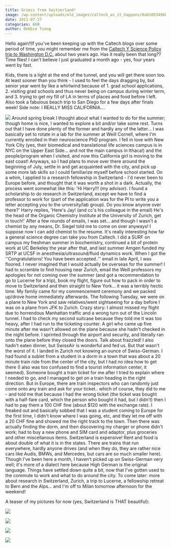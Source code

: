 ```yaml
---
title: Grüezi from Switzerland!
image: /wp-content/uploads/old_images/caltech_as_it_happens/6a0105349b8251970b0154340aa49d970c.jpg
date: 2011-07-27
categories: 668
author: Debbie Tseng
---
```



Hello again!!If you've been keeping up with the Caltech blogs  over some period of time, you might remember me from the [Caltech Y  Science Policy trip to Washington D.C.](https://caltech.typepad.com/caltech_as_it_happens/walking-in-a-science-wonderland/) about two years ago. Has it  really been that long?? Time flies! I can't believe I just graduated a  month ago - yes, four years went by fast.

Kids, there is a light at the  end of the tunnel, and you will get there soon too. At least sooner than  you think - I used to feel the days dragging by, but senior year went  by like a whirlwind because of 1. grad school applications, 2. visiting  grad schools and thus never being on campus during winter term, and 3.  trying to get my fill of LA in terms of places and food before I left.  Also took a fabulous beach trip to San Diego for a few days after finals  week! Side note: I REALLY MISS CALIFORNIA....


![](/old_images/caltech_as_it_happens/6a0105349b8251970b015390373759970b.jpg)
Around spring break I thought about what I wanted to do for the  summer; though home is nice, I wanted to explore a bit and/or take some  rest. Turns out that I have done plenty of the former and hardly any of  the latter... I was basically set to rotate in a lab for the summer at  Weill Cornell, where I'm currently enrolled in their neuroscience PhD  program. I fell in love with New York City (yes, their biomedical and  translational life sciences campus is in NYC on the Upper East Side...  and not the main campus in Ithaca!) and the people/program when I  visited, and now this California girl is moving to the east coast!  Anyways, so I had plans to move over there around the beginning of July,  settle in and get acquainted with the city, and pick up some more lab  skills so I could familiarize myself before school started.  On a whim, I applied to a research fellowship in Switzerland - I'd  never been to Europe before, and thought that it was worth a shot in a  dark. Actually, the process went somewhat like this: 'Hi Harry!!! (my  advisor). I found a scholarship to do research in Switzerland, except we  have to find a professor to work for (part of the application was for  the PI to write you a letter accepting you to the unversity/lab group).  Do you know anyone over there?'  Harry replies, 'Here's Jay! (and cc's his colleague in the email)  He's the head of the Organic Chemistry Institute at the University of  Zurich, get in touch!' After a few rounds of emails, I was set... and  though I wasn't a chemist by any means, Dr. Siegel told me to come on  over anyways! I suppose now I can add chemist to the resume. It's really  interesting how far a general science degree can take you from Caltech.  I did a SURF on campus my freshman summer in biochemistry, continued a  bit of protein work at UC Berkeley the year after that, and last summer  Amgen funded my SRTP at UCSF in anesthesia/ultrasound/fluid dynamics  work. When I got the ''Congratulations! You have been accepted..'' email  in late April, I was floored. I never imagined that I would actually be  overseas for the summer! I had to scramble to find housing near  Zurich, email the Weill professors my apologies for not coming over the  summer (and got a recommendation to go to Lucerne for a trip), book my  flight, figure out how to pack in order to move to Switzerland and then  straight to New York... it was a terribly hectic time.  My family came for my commencement ceremony and we packed up/drove  home immediately afterwards. The following Tuesday, we were on a plane  to New York and saw relatives/went sightseeing for a day before I was on  a plane from JFK to Zurich. Crazy story: I almost missed my flight due  to horrendous Manhattan traffic and a wrong turn out of the Lincoln  tunnel. I had to check my second suitcase because they told me it was  too heavy, after I had run to the ticketing counter. A girl who came up  five minute after me wasn't allowed on the plane because she hadn't  checked in the night before. I sprinted through the airport and  security, and literally ran onto the plane before they closed the doors.  Talk about frazzled! I also hadn't eaten dinner, but SwissAir is  wonderful and fed us. But that wasn't the worst of it. I landed in  Zurich not knowing an ounce of Swiss-German. I had found a sublet from a  student in a dorm in a town that was about a 20 minute train ride from  the center of the city, but I had no idea how to get there (I also was  too confused to find a tourist information center, it seemed). Someone  bought a train ticket for me after I tried to explain where I needed to  go, and I managed to get on a train heading in the right direction. But  in Europe, there are train inspectors who can randomly just come onto  any train and ask for your ticket.. which of course, they did to me -  and told me that because I had the wrong ticket (the ticket was bought  with a half-fare card, which the person who bought it had, but I didn't)  then I had to pay them a 100 CHF fine (about $120 with the exchange  rate). I freaked out and basically sobbed that I was a student coming to  Europe for the first time, I didn't know where I was going, etc, and  they let me off with a 20 CHF fine and showed me the right track to the  town.  Then there was actually finding the dorm, and then discovering my  charger or phone didn't work; had to buy a new phone and SIM card and  adaptor, plus groceries and other miscellanous items. Switzerland is  expensive! Rent and food is about double of what it is in the states.  There are trains that run everywhere, hardly anyone drives (and when  they do, they are rather nice cars like Audis, BMWs, and Mercedes, but  cars are so much smaller here). Though I've been here a month, I haven't picked up on Swiss-German very well; it's more of a dialect here because High German is the original language. Things have settled down quite a bit, now that I've gotten used to the commute to work and what to do around the city. To come later: more about research in Switzerland, Zurich, a trip to Lucerne, a fellowship retreat to Bern and the Alps... and I'm off to Milan tomorrow afternoon for the weekend!

A teaser of my pictures for now (yes, Switzerland is THAT beautiful):

![](/old_images/caltech_as_it_happens/6a0105349b8251970b0154340aa178970c.jpg)


![](/old_images/caltech_as_it_happens/6a0105349b8251970b015390373879970b.jpg)


![](/old_images/caltech_as_it_happens/6a0105349b8251970b014e8a2a9d7b970d.jpg)


![](/old_images/caltech_as_it_happens/6a0105349b8251970b014e8a2a9df4970d.jpg)
